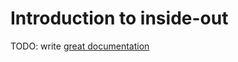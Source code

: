 # Introduction to inside-out

TODO: write [great documentation](http://jacobian.org/writing/great-documentation/what-to-write/)
